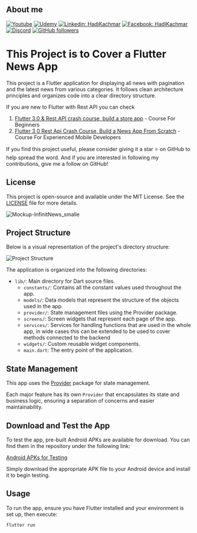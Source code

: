 ## About me

[![Youtube](https://img.shields.io/static/v1?label=Coding%20with%20Hadi&message=Subscribe&logo=YouTube&color=FF0000&style=for-the-badge)][youtube] 
[![Udemy](https://img.shields.io/badge/Udemy-A435F0?style=for-the-badge&logo=Udemy&logoColor=white)][udemy]
[![Linkedin: HadiKachmar](https://img.shields.io/badge/-CONNECT-blue?style=for-the-badge&logo=Linkedin&link=https://www.linkedin.com/in/hadi-kachmar-27a56a177/)][linkedin]
[![Facebook: HadiKachmar](https://img.shields.io/badge/Facebook-1877F2?style=for-the-badge&logo=facebook&logoColor=white)][facebook]
[![Discord](https://img.shields.io/badge/Discord-blue?style=for-the-badge)][discord]
[![GitHub followers](https://img.shields.io/github/followers/hadikachmar3?logo=GitHub&style=for-the-badge)][github]

# This Project is to Cover a Flutter News App

This project is a Flutter application for displaying all news with pagination and the latest news from various categories. It follows clean architecture principles and organizes code into a clear directory structure.

If you are new to Flutter with Rest API you can check
1. [Flutter 3.0 & Rest API crash course, build a store app](https://www.youtube.com/watch?v=YAoYJfitObA&ab_channel=CodingwithHadi) - Course For Beginners
2. [Flutter 3 0 Rest Api Crash Course, Build a News App From Scratch](https://www.udemy.com/course/flutter-30rest-api-crash-course-build-a-news-app-from-zero/) - Course For Experienced Mobile Developers

If you find this project useful, please consider giving it a star :star: on GitHub to help spread the word. And if you are interested in following my contributions, give me a follow on GitHub!

## License

This project is open-source and available under the MIT License. See the [LICENSE](LICENSE) file for more details.


![Mockup-InfinitNews_smalle](https://github.com/hadikachmar3/news_infinit/assets/38382273/60c0e1bc-ea15-45bd-8c9d-1cdf0241ef44)



## Project Structure

Below is a visual representation of the project's directory structure:

![Project Structure](https://github-production-user-asset-6210df.s3.amazonaws.com/38382273/283666338-5040ce81-34d9-4402-bada-56baffa7f50a.png)

The application is organized into the following directories:

- `lib/`: Main directory for Dart source files.
  - `constants/`: Contains all the constant values used throughout the app.
  - `models/`: Data models that represent the structure of the objects used in the app.
  - `provider/`: State management files using the Provider package.
  - `screens/`: Screen widgets that represent each page of the app.
  - `services/`: Services for handling functions that are used in the whole app, in wide cases this can be extended to be used to cover methods connected to the backend
  - `widgets/`: Custom reusable widget components.
  - `main.dart`: The entry point of the application.


## State Management

This app uses the [Provider](https://pub.dev/packages/provider) package for state management.

Each major feature has its own `Provider` that encapsulates its state and business logic, ensuring a separation of concerns and easier maintainability.

## Download and Test the App

To test the app, pre-built Android APKs are available for download. You can find them in the repository under the following link:

[Android APKs for Testing](https://github.com/hadikachmar3/news_infinit/tree/master/Android%20APKs)

Simply download the appropriate APK file to your Android device and install it to begin testing.

## Usage

To run the app, ensure you have Flutter installed and your environment is set up, then execute:

```bash
flutter run
```

[udemy]: https://www.udemy.com/user/hadi-kachmar-2/
[youtube]: https://www.youtube.com/channel/UCTGDYkqUtgCelc6G09LUm6w
[linkedin]: https://www.linkedin.com/in/hadi-kachmar-27a56a177/
[github]: https://github.com/hadikachmar3
[email]: mailto:flutterer.dev@gmail.com
[facebook]: https://www.facebook.com/Coding-with-Hadi-113431577650864/
[discord]: https://discord.gg/MhnKaY5qdK
